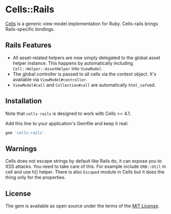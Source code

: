 # Cells::Rails

[Cells](https://github.com/apotonick/cells) is a generic view model implementation for Ruby. Cells-rails brings Rails-specific bindings.

## Rails Features

* All asset-related helpers are now simply delegated to the global asset helper instance. This happens by automatically including `Cell::Helper::AssetHelper` into `ViewModel`.
* The global controller is passed to all cells via the context object. It's available via `ViewModel#controller`.
* `ViewModel#call` and `Collection#call` are automatically `html_safe`ed.


## Installation

Note that `cells-rails` is designed to work with Cells >= 4.1.

Add this line to your application's Gemfile and keep it real:

```ruby
gem 'cells-rails'
```

## Warnings

Cells does not escape strings by default like Rails do, it can expose you to XSS attacks. You need to take care of this. For example include `ERB::Util` in cell and use h() helper. There is also `Escaped` module in Cells but it does the thing only for the properties.

## License

The gem is available as open source under the terms of the [MIT License](http://opensource.org/licenses/MIT).
